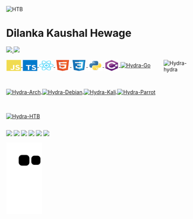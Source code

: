 ![HTB]()
# Dilanka Kaushal Hewage
 <div>
  <a href="https://github.com/3hydraking">
  <img height="180em" src="https://github-readme-stats.vercel.app/api?username=3hydraking&show_icons=true&theme=dracula&include_all_commits=true&count_private=true"/>
  <img height="180em" src="https://github-readme-stats.vercel.app/api/top-langs/?username=3hydraking&layout=compact&langs_count=7&theme=dracula"/>
</div>
<div style="display: inline_block"><br>
  <img align="center" alt="Hydra-Js" height="30" width="40" src="https://raw.githubusercontent.com/devicons/devicon/master/icons/javascript/javascript-plain.svg">
  <img align="center" alt="Hydra-Ts" height="30" width="40" src="https://raw.githubusercontent.com/devicons/devicon/master/icons/typescript/typescript-plain.svg">
  <img align="center" alt="Hydra-React" height="30" width="40" src="https://raw.githubusercontent.com/devicons/devicon/master/icons/react/react-original.svg">
  <img align="center" alt="Hydra-HTML" height="30" width="40" src="https://raw.githubusercontent.com/devicons/devicon/master/icons/html5/html5-original.svg">
  <img align="center" alt="Hydra-CSS" height="30" width="40" src="https://raw.githubusercontent.com/devicons/devicon/master/icons/css3/css3-original.svg">
  <img align="center" alt="Hydra-Python" height="30" width="40" src="https://raw.githubusercontent.com/devicons/devicon/master/icons/python/python-original.svg">
  <img align="center" alt="Hydra-Csharp" height="30" width="40" src="https://raw.githubusercontent.com/devicons/devicon/master/icons/csharp/csharp-original.svg">
  <img align="center" alt="Hydra-Go" height="31" width="30" src="https://user-images.githubusercontent.com/66146701/128631907-ac3b8a11-b9d2-4253-9688-d3b45a935d20.png">
  <img align="right" alt="Hydra-hydra" height="80" width="80" src="https://user-images.githubusercontent.com/66146701/128629671-6769a987-522f-4e43-9896-1605ebc5f1e0.png">

 </div>
 
 ##
 
 <div>
 <div style="display: inline_block"><br>
  <img align="center" alt="Hydra-Arch" height="40" width="40" src="https://user-images.githubusercontent.com/66146701/128632241-290feb31-c506-4507-b75f-1a0c8b19f543.png">
    <img align="center" alt="Hydra-Debian" height="35" width="37" src="https://user-images.githubusercontent.com/66146701/128632429-9f2732b1-bed0-4553-9f86-30a1d7922d94.png">
    <img align="center" alt="Hydra-Kali" height="40" width="40" src="https://user-images.githubusercontent.com/66146701/128632135-e957aded-600a-4adc-877a-2219e4de31dd.png">
  <img align="center" alt="Hydra-Parrot" height="35" width="37" src="https://user-images.githubusercontent.com/66146701/128632325-152993af-79bb-4eb2-a79d-a33e540dc80d.png">

</div>
  
  ##

<div>
<div style="display: inline_block"><br>
 <img align="center" alt="Hydra-HTB" height="70" width="70" src="https://user-images.githubusercontent.com/66146701/128632605-4fe4effb-ee90-4e91-a9e0-7f6d84eaa77e.png">
</div>

 ##
  
<div> 
  <a href="https://www.youtube.com/channel/UC_-uuuZbY0AAt9CViNzvc-Q" target="_blank"><img src="https://img.shields.io/badge/YouTube-FF0000?style=for-the-badge&logo=youtube&logoColor=white" target="_blank"></a>
  <a href="https://instagram.com/rafaballerini" target="_blank"><img src="https://img.shields.io/badge/-Instagram-%23E4405F?style=for-the-badge&logo=instagram&logoColor=white" target="_blank"></a>
 	<a href="https://www.twitch.tv/rafaballerinii" target="_blank"><img src="https://img.shields.io/badge/Twitch-9146FF?style=for-the-badge&logo=twitch&logoColor=white" target="_blank"></a>
 <a href="https://discord.gg/G9GPg5SA75" target="_blank"><img src="https://img.shields.io/badge/Discord-7289DA?style=for-the-badge&logo=discord&logoColor=white" target="_blank"></a> 
  <a href = "mailto:contato@rafaballerini.tech"><img src="https://img.shields.io/badge/-Gmail-%23333?style=for-the-badge&logo=gmail&logoColor=white" target="_blank"></a>
  <a href="https://www.linkedin.com/in/rafaella-ballerini-45875016a" target="_blank"><img src="https://img.shields.io/badge/-LinkedIn-%230077B5?style=for-the-badge&logo=linkedin&logoColor=white" target="_blank"></a> 
 
  ![Snake animation](https://github.com/rafaballerini/rafaballerini/blob/output/github-contribution-grid-snake.svg)
 
</div>
